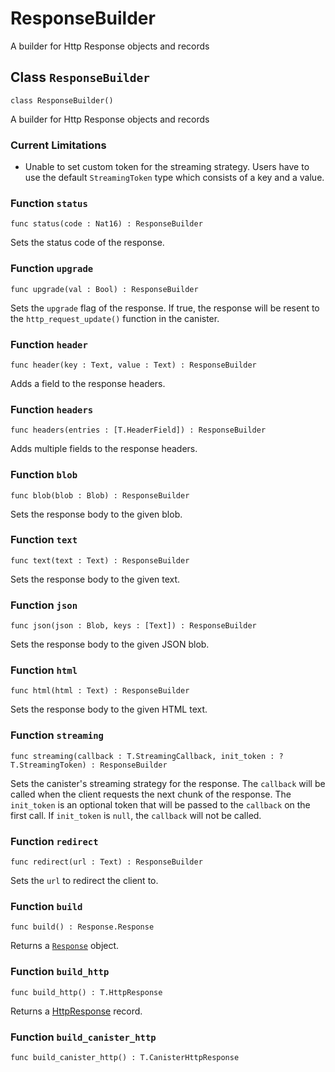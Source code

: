 # ResponseBuilder
A builder for Http Response objects and records

## Class `ResponseBuilder`

``` motoko no-repl
class ResponseBuilder()
```

A builder for Http Response objects and records

### Current Limitations
- Unable to set custom token for the streaming strategy.
  Users have to use the default `StreamingToken` type which consists of a key and a value.

### Function `status`
``` motoko no-repl
func status(code : Nat16) : ResponseBuilder
```

Sets the status code of the response.


### Function `upgrade`
``` motoko no-repl
func upgrade(val : Bool) : ResponseBuilder
```

Sets the `upgrade` flag of the response.
If true, the response will be resent to the `http_request_update()` function in the canister.


### Function `header`
``` motoko no-repl
func header(key : Text, value : Text) : ResponseBuilder
```

Adds a field to the response headers.


### Function `headers`
``` motoko no-repl
func headers(entries : [T.HeaderField]) : ResponseBuilder
```

Adds multiple fields to the response headers.


### Function `blob`
``` motoko no-repl
func blob(blob : Blob) : ResponseBuilder
```

Sets the response body to the given blob.


### Function `text`
``` motoko no-repl
func text(text : Text) : ResponseBuilder
```

Sets the response body to the given text.


### Function `json`
``` motoko no-repl
func json(json : Blob, keys : [Text]) : ResponseBuilder
```

Sets the response body to the given JSON blob.


### Function `html`
``` motoko no-repl
func html(html : Text) : ResponseBuilder
```

Sets the response body to the given HTML text.


### Function `streaming`
``` motoko no-repl
func streaming(callback : T.StreamingCallback, init_token : ?T.StreamingToken) : ResponseBuilder
```

Sets the canister's streaming strategy for the response.
The `callback` will be called when the client requests the next chunk of the response.
The `init_token` is an optional token that will be passed to the `callback` on the first call.
If `init_token` is `null`, the `callback` will not be called.


### Function `redirect`
``` motoko no-repl
func redirect(url : Text) : ResponseBuilder
```

Sets the `url` to redirect the client to.


### Function `build`
``` motoko no-repl
func build() : Response.Response
```

Returns a [`Response`](./response.md#type-response) object.


### Function `build_http`
``` motoko no-repl
func build_http() : T.HttpResponse
```

Returns a [HttpResponse](./types.md#type-httpresponse) record.


### Function `build_canister_http`
``` motoko no-repl
func build_canister_http() : T.CanisterHttpResponse
```

